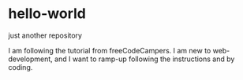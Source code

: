 # hello-world
just another repository

I am following the tutorial from freeCodeCampers.
I am new to web-development, and I want to ramp-up following the instructions and by coding.
